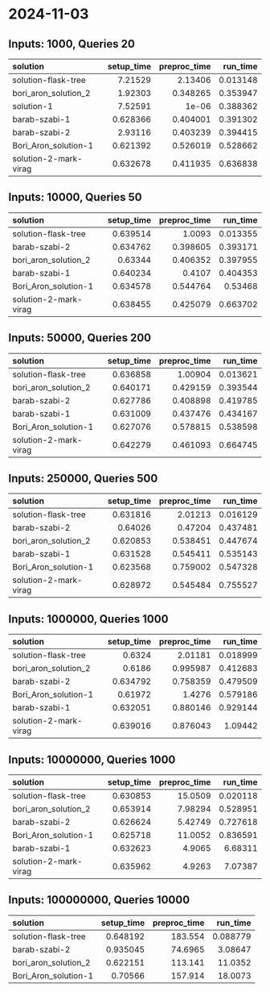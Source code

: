 # 2024-11-03

## Inputs: 1000, Queries 20

| solution              |   setup_time |   preproc_time |   run_time |
|:----------------------|-------------:|---------------:|-----------:|
| solution-flask-tree   |     7.21529  |       2.13406  |   0.013148 |
| bori_aron_solution_2  |     1.92303  |       0.348265 |   0.353947 |
| solution-1            |     7.52591  |       1e-06    |   0.388362 |
| barab-szabi-1         |     0.628366 |       0.404001 |   0.391302 |
| barab-szabi-2         |     2.93116  |       0.403239 |   0.394415 |
| Bori_Aron_solution-1  |     0.621392 |       0.526019 |   0.528662 |
| solution-2-mark-virag |     0.632678 |       0.411935 |   0.636838 |

## Inputs: 10000, Queries 50

| solution              |   setup_time |   preproc_time |   run_time |
|:----------------------|-------------:|---------------:|-----------:|
| solution-flask-tree   |     0.639514 |       1.0093   |   0.013355 |
| barab-szabi-2         |     0.634762 |       0.398605 |   0.393171 |
| bori_aron_solution_2  |     0.63344  |       0.406352 |   0.397955 |
| barab-szabi-1         |     0.640234 |       0.4107   |   0.404353 |
| Bori_Aron_solution-1  |     0.634578 |       0.544764 |   0.53468  |
| solution-2-mark-virag |     0.638455 |       0.425079 |   0.663702 |

## Inputs: 50000, Queries 200

| solution              |   setup_time |   preproc_time |   run_time |
|:----------------------|-------------:|---------------:|-----------:|
| solution-flask-tree   |     0.636858 |       1.00904  |   0.013621 |
| bori_aron_solution_2  |     0.640171 |       0.429159 |   0.393544 |
| barab-szabi-2         |     0.627786 |       0.408898 |   0.419785 |
| barab-szabi-1         |     0.631009 |       0.437476 |   0.434167 |
| Bori_Aron_solution-1  |     0.627076 |       0.578815 |   0.538598 |
| solution-2-mark-virag |     0.642279 |       0.461093 |   0.664745 |

## Inputs: 250000, Queries 500

| solution              |   setup_time |   preproc_time |   run_time |
|:----------------------|-------------:|---------------:|-----------:|
| solution-flask-tree   |     0.631816 |       2.01213  |   0.016129 |
| barab-szabi-2         |     0.64026  |       0.47204  |   0.437481 |
| bori_aron_solution_2  |     0.620853 |       0.538451 |   0.447674 |
| barab-szabi-1         |     0.631528 |       0.545411 |   0.535143 |
| Bori_Aron_solution-1  |     0.623568 |       0.759002 |   0.547328 |
| solution-2-mark-virag |     0.628972 |       0.545484 |   0.755527 |

## Inputs: 1000000, Queries 1000

| solution              |   setup_time |   preproc_time |   run_time |
|:----------------------|-------------:|---------------:|-----------:|
| solution-flask-tree   |     0.6324   |       2.01181  |   0.018999 |
| bori_aron_solution_2  |     0.6186   |       0.995987 |   0.412683 |
| barab-szabi-2         |     0.634792 |       0.758359 |   0.479509 |
| Bori_Aron_solution-1  |     0.61972  |       1.4276   |   0.579186 |
| barab-szabi-1         |     0.632051 |       0.880146 |   0.929144 |
| solution-2-mark-virag |     0.639016 |       0.876043 |   1.09442  |

## Inputs: 10000000, Queries 1000

| solution              |   setup_time |   preproc_time |   run_time |
|:----------------------|-------------:|---------------:|-----------:|
| solution-flask-tree   |     0.630853 |       15.0509  |   0.020118 |
| bori_aron_solution_2  |     0.653914 |        7.98294 |   0.528951 |
| barab-szabi-2         |     0.626624 |        5.42749 |   0.727618 |
| Bori_Aron_solution-1  |     0.625718 |       11.0052  |   0.836591 |
| barab-szabi-1         |     0.632623 |        4.9065  |   6.68311  |
| solution-2-mark-virag |     0.635962 |        4.9263  |   7.07387  |

## Inputs: 100000000, Queries 10000

| solution             |   setup_time |   preproc_time |   run_time |
|:---------------------|-------------:|---------------:|-----------:|
| solution-flask-tree  |     0.648192 |       183.554  |   0.088779 |
| barab-szabi-2        |     0.935045 |        74.6965 |   3.08647  |
| bori_aron_solution_2 |     0.622151 |       113.141  |  11.0352   |
| Bori_Aron_solution-1 |     0.70566  |       157.914  |  18.0073   |